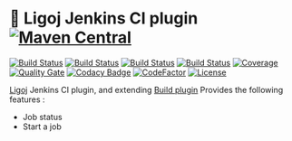 # :link: Ligoj Jenkins CI plugin [![Maven Central](https://maven-badges.herokuapp.com/maven-central/org.ligoj.plugin/plugin-build-jenkins/badge.svg)](https://maven-badges.herokuapp.com/maven-central/org.ligoj.plugin/plugin-build-jenkins)

[![Build Status](https://travis-ci.org/ligoj/plugin-build-jenkins.svg?branch=master)](https://travis-ci.org/ligoj/plugin-build-jenkins)
[![Build Status](https://circleci.com/gh/ligoj/plugin-build-jenkins.svg?style=svg)](https://circleci.com/gh/ligoj/plugin-build-jenkins)
[![Build Status](https://semaphoreci.com/api/v1/ligoj/plugin-build-jenkins/branches/master/shields_badge.svg)](https://semaphoreci.com/ligoj/plugin-build-jenkins)
[![Build Status](https://ci.appveyor.com/api/projects/status/mvxk68mtsn4isdau/branch/master?svg=true)](https://ci.appveyor.com/project/ligoj/plugin-build-jenkins/branch/master)
[![Coverage](https://sonarcloud.io/api/project_badges/measure?project=org.ligoj.plugin%3Aplugin-build-jenkins&metric=coverage)](https://sonarcloud.io/dashboard?id=org.ligoj.plugin%3Aplugin-build-jenkins)
[![Quality Gate](https://sonarcloud.io/api/project_badges/measure?metric=alert_status&project=org.ligoj.plugin:plugin-build-jenkins)](https://sonarcloud.io/dashboard/index/org.ligoj.plugin:plugin-build-jenkins)
[![Codacy Badge](https://api.codacy.com/project/badge/Grade/773ae77ebb1d47a08ad7cb3ff255741a)](https://www.codacy.com/gh/ligoj/plugin-build-jenkins?utm_source=github.com&amp;utm_medium=referral&amp;utm_content=ligoj/plugin-build-jenkins&amp;utm_campaign=Badge_Grade)
[![CodeFactor](https://www.codefactor.io/repository/github/ligoj/plugin-build-jenkins/badge)](https://www.codefactor.io/repository/github/ligoj/plugin-build-jenkins)
[![License](http://img.shields.io/:license-mit-blue.svg)](http://fabdouglas.mit-license.org/)

[Ligoj](https://github.com/ligoj/ligoj) Jenkins CI plugin, and extending [Build plugin](https://github.com/ligoj/plugin-build)
Provides the following features :
- Job status
- Start a job 
